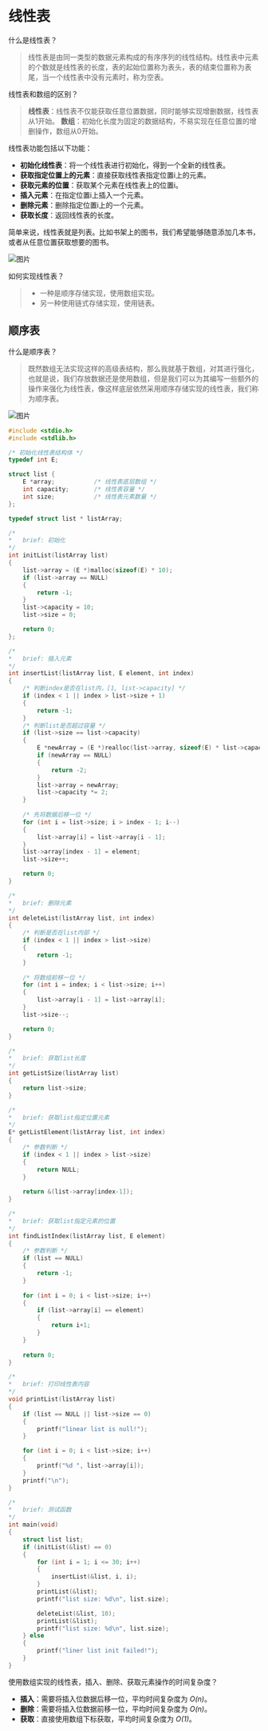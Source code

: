 # 线性表

什么是线性表？  
> 线性表是由同一类型的数据元素构成的有序序列的线性结构。线性表中元素的个数就是线性表的长度，表的起始位置称为表头，表的结束位置称为表尾，当一个线性表中没有元素时，称为空表。  

线性表和数组的区别？
> **线性表**：线性表不仅能获取任意位置数据，同时能够实现增删数据，线性表从1开始。
> **数组**：初始化长度为固定的数据结构，不易实现在任意位置的增删操作，数组从0开始。

线性表功能包括以下功能：

+ **初始化线性表**：将一个线性表进行初始化，得到一个全新的线性表。
+ **获取指定位置上的元素**：直接获取线性表指定位置i上的元素。
+ **获取元素的位置**：获取某个元素在线性表上的位置i。
+ **插入元素**：在指定位置i上插入一个元素。
+ **删除元素**：删除指定位置i上的一个元素。
+ **获取长度**：返回线性表的长度。  

简单来说，线性表就是列表。比如书架上的图书，我们希望能够随意添加几本书，或者从任意位置获取想要的图书。

![图片](https://www.yuque.com/api/filetransfer/images?url=https%3A%2F%2Fs2.loli.net%2F2022%2F07%2F23%2FVe6dlqROzhumD5o.png&sign=a7de0a555cdcbeff8cd370882ba2553477e729429b42b1fef0af3389e969af17)  

如何实现线性表？  

> + 一种是顺序存储实现，使用数组实现。
> + 另一种使用链式存储实现，使用链表。

## 顺序表

什么是顺序表？
> 既然数组无法实现这样的高级表结构，那么我就基于数组，对其进行强化，也就是说，我们存放数据还是使用数组，但是我们可以为其编写一些额外的操作来强化为线性表，像这样底层依然采用顺序存储实现的线性表，我们称为顺序表。  

![图片](https://www.yuque.com/api/filetransfer/images?url=https%3A%2F%2Fs2.loli.net%2F2022%2F07%2F24%2FelBvx4Zo1AJ2WqT.png&sign=3ebb335d1fb4372ee0c1a12975544b5848ca59cafed597a670b1b53b5289b75c)  

```C
#include <stdio.h>
#include <stdlib.h>

/* 初始化线性表结构体 */
typedef int E;

struct list {
    E *array;           /* 线性表底层数组 */
    int capacity;       /* 线性表容量 */
    int size;           /* 线性表元素数量 */
};

typedef struct list * listArray;

/*
*   brief: 初始化
*/
int initList(listArray list)
{
    list->array = (E *)malloc(sizeof(E) * 10);
    if (list->array == NULL)
    {
        return -1;
    }
    list->capacity = 10;
    list->size = 0;

    return 0;
};

/*
*   brief: 插入元素
*/
int insertList(listArray list, E element, int index)
{
    /* 判断index是否在list内，[1, list->capacity] */
    if (index < 1 || index > list->size + 1)
    {
        return -1;
    }
    /* 判断list是否超过容量 */
    if (list->size == list->capacity)
    {
        E *newArray = (E *)realloc(list->array, sizeof(E) * list->capacity * 2);
        if (newArray == NULL)
        {
            return -2;
        }
        list->array = newArray;
        list->capacity *= 2; 
    }
    
    /* 先将数据后移一位 */
    for (int i = list->size; i > index - 1; i--)
    {
        list->array[i] = list->array[i - 1];
    }
    list->array[index - 1] = element;
    list->size++;

    return 0;
}

/*
*   brief: 删除元素
*/
int deleteList(listArray list, int index)
{
    /* 判断是否在list内部 */
    if (index < 1 || index > list->size)
    {
        return -1;
    }
    
    /* 将数组前移一位 */
    for (int i = index; i < list->size; i++)
    {
        list->array[i - 1] = list->array[i];
    }
    list->size--;

    return 0;
}

/*
*   brief: 获取list长度
*/
int getListSize(listArray list)
{
    return list->size;
}

/*
*   brief: 获取list指定位置元素
*/
E* getListElement(listArray list, int index)
{
    /* 参数判断 */
    if (index < 1 || index > list->size)
    {
        return NULL;
    }
    
    return &(list->array[index-1]);
}

/*
*   brief: 获取list指定元素的位置
*/
int findListIndex(listArray list, E element)
{
    /* 参数判断 */
    if (list == NULL)
    {
        return -1;
    }
    
    for (int i = 0; i < list->size; i++)
    {
        if (list->array[i] == element)
        {
            return i+1;
        }
    }
    
    return 0;
}

/*
*   brief: 打印线性表内容
*/
void printList(listArray list)
{
    if (list == NULL || list->size == 0)
    {
        printf("linear list is null!");
    }

    for (int i = 0; i < list->size; i++)
    {
        printf("%d ", list->array[i]);
    }
    printf("\n");
}

/*
*   brief: 测试函数
*/
int main(void)
{
    struct list list;
    if (initList(&list) == 0)
    {
        for (int i = 1; i <= 30; i++)
        {
            insertList(&list, i, i);
        }
        printList(&list);
        printf("list size: %d\n", list.size);

        deleteList(&list, 10);    
        printList(&list);
        printf("list size: %d\n", list.size);
    } else
    {
        printf("liner list init failed!");
    }  
}
```  

使用数组实现的线性表，插入、删除、获取元素操作的时间复杂度？

+ **插入**：需要将插入位数据后移一位，平均时间复杂度为 *O(n)*。
+ **删除**：需要将插入位数据前移一位，平均时间复杂度为 *O(n)*。
+ **获取**：直接使用数组下标获取，平均时间复杂度为 *O(1)*。
